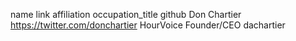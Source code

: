 name	link	affiliation	occupation_title	github
Don Chartier
https://twitter.com/donchartier
HourVoice
Founder/CEO
dachartier
